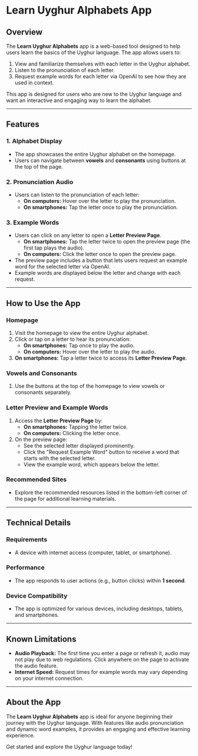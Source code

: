 # Learn Uyghur Alphabets App

## Overview

The **Learn Uyghur Alphabets** app is a web-based tool designed to help users learn the basics of the Uyghur language. The app allows users to:  
1. View and familiarize themselves with each letter in the Uyghur alphabet.  
2. Listen to the pronunciation of each letter.  
3. Request example words for each letter via OpenAI to see how they are used in context.  

This app is designed for users who are new to the Uyghur language and want an interactive and engaging way to learn the alphabet.

---

## Features

### 1. Alphabet Display
- The app showcases the entire Uyghur alphabet on the homepage.  
- Users can navigate between **vowels** and **consonants** using buttons at the top of the page.

### 2. Pronunciation Audio
- Users can listen to the pronunciation of each letter:
  - **On computers:** Hover over the letter to play the pronunciation.
  - **On smartphones:** Tap the letter once to play the pronunciation.

### 3. Example Words
- Users can click on any letter to open a **Letter Preview Page**.  
  - **On smartphones:** Tap the letter twice to open the preview page (the first tap plays the audio).  
  - **On computers:** Click the letter once to open the preview page.  
- The preview page includes a button that lets users request an example word for the selected letter via OpenAI.  
- Example words are displayed below the letter and change with each request.

---

## How to Use the App

### Homepage
1. Visit the homepage to view the entire Uyghur alphabet.
2. Click or tap on a letter to hear its pronunciation:
   - **On smartphones:** Tap once to play the audio.
   - **On computers:** Hover over the letter to play the audio.
3. **On smartphones:** Tap a letter twice to access its **Letter Preview Page**.

### Vowels and Consonants
1. Use the buttons at the top of the homepage to view vowels or consonants separately.

### Letter Preview and Example Words
1. Access the **Letter Preview Page** by:
   - **On smartphones:** Tapping the letter twice.
   - **On computers:** Clicking the letter once.
2. On the preview page:
   - See the selected letter displayed prominently.
   - Click the "Request Example Word" button to receive a word that starts with the selected letter.
   - View the example word, which appears below the letter.

### Recommended Sites
- Explore the recommended resources listed in the bottom-left corner of the page for additional learning materials.

---

## Technical Details

### Requirements
- A device with internet access (computer, tablet, or smartphone).

### Performance
- The app responds to user actions (e.g., button clicks) within **1 second**.

### Device Compatibility
- The app is optimized for various devices, including desktops, tablets, and smartphones.

---

## Known Limitations
- **Audio Playback:** The first time you enter a page or refresh it, audio may not play due to web regulations. Click anywhere on the page to activate the audio feature.  
- **Internet Speed:** Request times for example words may vary depending on your internet connection.

---

## About the App

The **Learn Uyghur Alphabets** app is ideal for anyone beginning their journey with the Uyghur language. With features like audio pronunciation and dynamic word examples, it provides an engaging and effective learning experience.  

Get started and explore the Uyghur language today!
